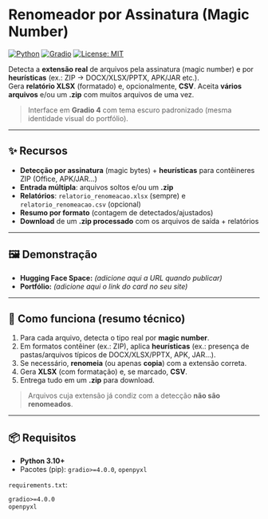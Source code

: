 # Renomeador por Assinatura (Magic Number)

[![Python](https://img.shields.io/badge/Python-3.10%2B-3776AB?logo=python&logoColor=white)](https://www.python.org/)
[![Gradio](https://img.shields.io/badge/Gradio-4.x-FF6F61)](https://www.gradio.app/)
[![License: MIT](https://img.shields.io/badge/License-MIT-green.svg)](LICENSE)

Detecta a **extensão real** de arquivos pela assinatura (magic number) e por **heurísticas** (ex.: ZIP → DOCX/XLSX/PPTX, APK/JAR etc.).  
Gera **relatório XLSX** (formatado) e, opcionalmente, **CSV**. Aceita **vários arquivos** e/ou um **.zip** com muitos arquivos de uma vez.

> Interface em **Gradio 4** com tema escuro padronizado (mesma identidade visual do portfólio).

---

## ✨ Recursos

- **Detecção por assinatura** (magic bytes) + **heurísticas** para contêineres ZIP (Office, APK/JAR…)
- **Entrada múltipla**: arquivos soltos e/ou um **.zip**
- **Relatórios**: `relatorio_renomeacao.xlsx` (sempre) e `relatorio_renomeacao.csv` (opcional)
- **Resumo por formato** (contagem de detectados/ajustados)
- **Download** de um **.zip processado** com os arquivos de saída + relatórios

---

## 🖼️ Demonstração

- **Hugging Face Space:** _(adicione aqui a URL quando publicar)_
- **Portfólio:** _(adicione aqui o link do card no seu site)_

---

## 🧠 Como funciona (resumo técnico)

1. Para cada arquivo, detecta o tipo real por **magic number**.  
2. Em formatos contêiner (ex.: ZIP), aplica **heurísticas** (ex.: presença de pastas/arquivos típicos de DOCX/XLSX/PPTX, APK, JAR…).  
3. Se necessário, **renomeia** (ou apenas **copia**) com a extensão correta.  
4. Gera **XLSX** (com formatação) e, se marcado, **CSV**.  
5. Entrega tudo em um **.zip** para download.

> Arquivos cuja extensão já condiz com a detecção **não são renomeados**.

---

## 📦 Requisitos

- **Python 3.10+**
- Pacotes (pip): `gradio>=4.0.0`, `openpyxl`

`requirements.txt`:
```txt
gradio>=4.0.0
openpyxl